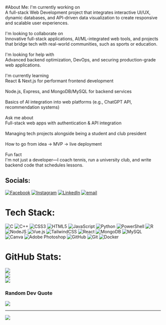 #About Me:
I'm currently working on<br>A full-stack Web Development project that integrates interactive UI/UX, dynamic databases, and API-driven data visualization to create responsive and scalable user experiences.<br><br>I'm looking to collaborate on<br>Innovative full-stack applications, AI/ML-integrated web tools, and projects that bridge tech with real-world communities, such as sports or education.<br><br>I'm looking for help with<br>Advanced backend optimization, DevOps, and securing production-grade web applications.<br><br>I'm currently learning<br>React & Next.js for performant frontend development<br><br>Node.js, Express, and MongoDB/MySQL for backend services<br><br>Basics of AI integration into web platforms (e.g., ChatGPT API, recommendation systems)<br><br>Ask me about<br>Full-stack web apps with authentication & API integration<br><br>Managing tech projects alongside being a student and club president<br><br>How to go from idea → MVP → live deployment<br><br>Fun fact<br>I'm not just a developer—I coach tennis, run a university club, and write backend code that schedules lessons. 


## Socials:
[![Facebook](https://img.shields.io/badge/Facebook-%231877F2.svg?logo=Facebook&logoColor=white)](https://facebook.com/AgrimSharmaaa) [![Instagram](https://img.shields.io/badge/Instagram-%23E4405F.svg?logo=Instagram&logoColor=white)](https://instagram.com/agrim_sharmaaa) [![LinkedIn](https://img.shields.io/badge/LinkedIn-%230077B5.svg?logo=linkedin&logoColor=white)](https://linkedin.com/in/agrim-sharma-821788302) [![email](https://img.shields.io/badge/Email-D14836?logo=gmail&logoColor=white)](mailto:agrimsh22@gmail.com) 

# Tech Stack:
![C](https://img.shields.io/badge/c-%2300599C.svg?style=for-the-badge&logo=c&logoColor=white) ![C++](https://img.shields.io/badge/c++-%2300599C.svg?style=for-the-badge&logo=c%2B%2B&logoColor=white) ![CSS3](https://img.shields.io/badge/css3-%231572B6.svg?style=for-the-badge&logo=css3&logoColor=white) ![HTML5](https://img.shields.io/badge/html5-%23E34F26.svg?style=for-the-badge&logo=html5&logoColor=white) ![JavaScript](https://img.shields.io/badge/javascript-%23323330.svg?style=for-the-badge&logo=javascript&logoColor=%23F7DF1E) ![Python](https://img.shields.io/badge/python-3670A0?style=for-the-badge&logo=python&logoColor=ffdd54) ![PowerShell](https://img.shields.io/badge/PowerShell-%235391FE.svg?style=for-the-badge&logo=powershell&logoColor=white) ![R](https://img.shields.io/badge/r-%23276DC3.svg?style=for-the-badge&logo=r&logoColor=white) ![NodeJS](https://img.shields.io/badge/node.js-6DA55F?style=for-the-badge&logo=node.js&logoColor=white) ![Vue.js](https://img.shields.io/badge/vue.js-%2335495e.svg?style=for-the-badge&logo=vuedotjs&logoColor=%234FC08D) ![TailwindCSS](https://img.shields.io/badge/tailwindcss-%2338B2AC.svg?style=for-the-badge&logo=tailwind-css&logoColor=white) ![React](https://img.shields.io/badge/react-%2320232a.svg?style=for-the-badge&logo=react&logoColor=%2361DAFB) ![MongoDB](https://img.shields.io/badge/MongoDB-%234ea94b.svg?style=for-the-badge&logo=mongodb&logoColor=white) ![MySQL](https://img.shields.io/badge/mysql-4479A1.svg?style=for-the-badge&logo=mysql&logoColor=white) ![Canva](https://img.shields.io/badge/Canva-%2300C4CC.svg?style=for-the-badge&logo=Canva&logoColor=white) ![Adobe Photoshop](https://img.shields.io/badge/adobe%20photoshop-%2331A8FF.svg?style=for-the-badge&logo=adobe%20photoshop&logoColor=white) ![GitHub](https://img.shields.io/badge/github-%23121011.svg?style=for-the-badge&logo=github&logoColor=white) ![Git](https://img.shields.io/badge/git-%23F05033.svg?style=for-the-badge&logo=git&logoColor=white) ![Docker](https://img.shields.io/badge/docker-%230db7ed.svg?style=for-the-badge&logo=docker&logoColor=white)
# GitHub Stats:
![](https://github-readme-stats.vercel.app/api?username=Agrim1305&theme=dark&hide_border=false&include_all_commits=true&count_private=true)<br/>
![](https://nirzak-streak-stats.vercel.app/?user=Agrim1305&theme=dark&hide_border=false)<br/>
![](https://github-readme-stats.vercel.app/api/top-langs/?username=Agrim1305&theme=dark&hide_border=false&include_all_commits=true&count_private=true&layout=compact)

### Random Dev Quote
![](https://quotes-github-readme.vercel.app/api?type=horizontal&theme=radical)

---
[![](https://visitcount.itsvg.in/api?id=Agrim1305&icon=0&color=0)](https://visitcount.itsvg.in)

<!-- Proudly created with GPRM ( https://gprm.itsvg.in ) -->
<!--
**Agrim1305/Agrim1305** is a ✨ _special_ ✨ repository because its `README.md` (this file) appears on your GitHub profile.

Here are some ideas to get you started:

- 🔭 I’m currently working on ...
- 🌱 I’m currently learning ...
- 👯 I’m looking to collaborate on ...
- 🤔 I’m looking for help with ...
- 💬 Ask me about ...
- 📫 How to reach me: ...
- 😄 Pronouns: ...
- ⚡ Fun fact: ...
-->
